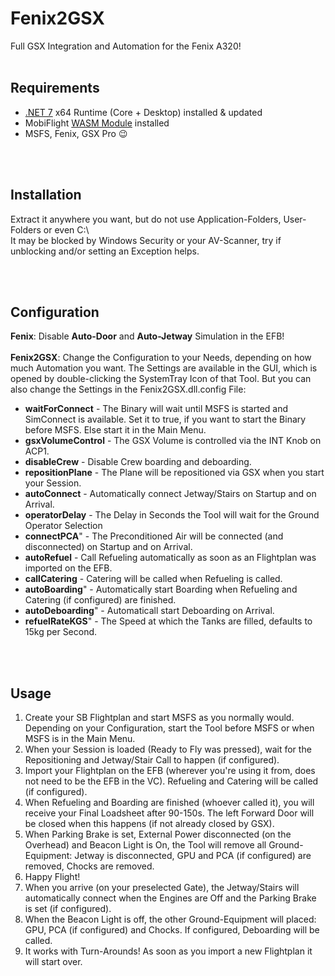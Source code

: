 # Fenix2GSX
Full GSX Integration and Automation for the Fenix A320!
<br/><br/>

## Requirements
- [.NET 7](https://dotnet.microsoft.com/en-us/download/dotnet/7.0) x64 Runtime (Core + Desktop) installed & updated
- MobiFlight [WASM Module](https://github.com/MobiFlight/MobiFlight-WASM-Module/releases) installed
- MSFS, Fenix, GSX Pro :wink:

<br/><br/>
## Installation
Extract it anywhere you want, but do not use Application-Folders, User-Folders or even C:\\ <br/>
It may be blocked by Windows Security or your AV-Scanner, try if unblocking and/or setting an Exception helps.

<br/><br/>
## Configuration
**Fenix**: Disable **Auto-Door** and **Auto-Jetway** Simulation in the EFB!<br/><br/>
**Fenix2GSX**: Change the Configuration to your Needs, depending on how much Automation you want. The Settings are available in the GUI, which is opened by double-clicking the SystemTray Icon of that Tool. But you can also change the Settings in the Fenix2GSX.dll.config File:
* **waitForConnect**		- The Binary will wait until MSFS is started and SimConnect is available. Set it to true, if you want to start the Binary before MSFS. Else start it in the Main Menu.
* **gsxVolumeControl**			- The GSX Volume is controlled via the INT Knob on ACP1.
* **disableCrew**		- Disable Crew boarding and deboarding.
* **repositionPlane**			- The Plane will be repositioned via GSX when you start your Session.
* **autoConnect**		- Automatically connect Jetway/Stairs on Startup and on Arrival.
* **operatorDelay**		- The Delay in Seconds the Tool will wait for the Ground Operator Selection
* **connectPCA**" 		-  The Preconditioned Air will be connected (and disconnected) on Startup and on Arrival.
* **autoRefuel**		- Call Refueling automatically as soon as an Flightplan was imported on the EFB.
* **callCatering**	- Catering will be called when Refueling is called.
* **autoBoarding**" 		-  Automatically start Boarding when Refueling and Catering (if configured) are finished.
* **autoDeboarding**" 			-  Automaticall start Deboarding on Arrival.
* **refuelRateKGS**" 			-  The Speed at which the Tanks are filled, defaults to 15kg per Second.

<br/><br/>
## Usage
1) Create your SB Flightplan and start MSFS as you normally would. Depending on your Configuration, start the Tool before MSFS or when MSFS is in the Main Menu.
2) When your Session is loaded (Ready to Fly was pressed), wait for the Repositioning and Jetway/Stair Call to happen (if configured).
3) Import your Flightplan on the EFB (wherever you're using it from, does not need to be the EFB in the VC). Refueling and Catering will be called (if configured).
4) When Refueling and Boarding are finished (whoever called it), you will receive your Final Loadsheet after 90-150s. The left Forward Door will be closed when this happens (if not already closed by GSX).
5) When Parking Brake is set, External Power disconnected (on the Overhead) and Beacon Light is On, the Tool will remove all Ground-Equipment: Jetway is disconnected, GPU and PCA (if configured) are removed, Chocks are removed.
6) Happy Flight!
7) When you arrive (on your preselected Gate), the Jetway/Stairs will automatically connect when the Engines are Off and the Parking Brake is set (if configured).
8) When the Beacon Light is off, the other Ground-Equipment will placed: GPU, PCA (if configured) and Chocks. If configured, Deboarding will be called.
9) It works with Turn-Arounds! As soon as you import a new Flightplan it will start over.

